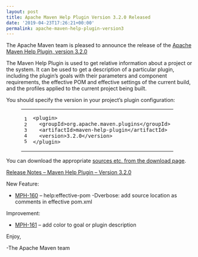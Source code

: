 ```yaml
---
layout: post
title: Apache Maven Help Plugin Version 3.2.0 Released
date: '2019-04-23T17:26:21+00:00'
permalink: apache-maven-help-plugin-version3
---
```

<div class="entry-content"><p>The Apache Maven team is pleased to announce the release of the
<a href="https://maven.apache.org/plugins/maven-help-plugin/">Apache Maven Help Plugin, version 3.2.0</a></p>

<p>The Maven Help Plugin is used to get relative information about a project or
the system. It can be used to get a description of a particular plugin,
including the plugin&rsquo;s goals with their parameters and component requirements,
the effective POM and effective settings of the current build, and the profiles
applied to the current project being built.</p>

<p>You should specify the version in your project&rsquo;s plugin configuration:</p>

<figure class='code'><figcaption><span></span></figcaption><div class="highlight"><table><tr><td class="gutter"><pre class="line-numbers"><span class='line-number'>1</span>
<span class='line-number'>2</span>
<span class='line-number'>3</span>
<span class='line-number'>4</span>
<span class='line-number'>5</span>
</pre></td><td class='code'><pre><code class='xml'><span class='line'><span class="nt">&lt;plugin&gt;</span>
</span><span class='line'>  <span class="nt">&lt;groupId&gt;</span>org.apache.maven.plugins<span class="nt">&lt;/groupId&gt;</span>
</span><span class='line'>  <span class="nt">&lt;artifactId&gt;</span>maven-help-plugin<span class="nt">&lt;/artifactId&gt;</span>
</span><span class='line'>  <span class="nt">&lt;version&gt;</span>3.2.0<span class="nt">&lt;/version&gt;</span>
</span><span class='line'><span class="nt">&lt;/plugin&gt;</span>
</span></code></pre></td></tr></table></div></figure>


<p>You can download the appropriate <a href="https://maven.apache.org/plugins/maven-help-plugin/download.cgi">sources etc. from the download page</a>.</p>

<!-- more -->


<p><a href="https://issues.apache.org/jira/secure/ReleaseNote.jspa?projectId=12317522&amp;version=12345382">Release Notes &ndash; Maven Help Plugin &ndash; Version 3.2.0</a></p>

<p>New Feature:</p>

<ul>
<li><a href="https://issues.apache.org/jira/browse/MPH-160">MPH-160</a> &ndash; help:effective-pom -Dverbose: add source location as comments in effective pom.xml</li>
</ul>


<p>Improvement:</p>

<ul>
<li><a href="https://issues.apache.org/jira/browse/MPH-161">MPH-161</a> &ndash; add color to goal or plugin description</li>
</ul>


<p>Enjoy,</p>

<p>-The Apache Maven team</p>
</div>

